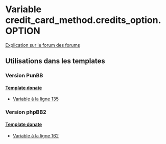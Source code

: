 # Variable credit_card_method.credits_option.OPTION
[Explication sur le forum des forums](http://forum.forumactif.com/t294113-listing-des-variables#credit_card_method.credits_option.OPTION)

## Utilisations dans les templates

### Version PunBB

#### [Template donate](punbb/donate.md)
* [Variable à la ligne 135](../punbb/donate.tpl#L135)

### Version phpBB2

#### [Template donate](subsilver/donate.md)
* [Variable à la ligne 162](../subsilver/donate.tpl#L162)